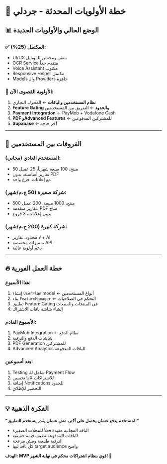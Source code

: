# 🎯 خطة الأولويات المحدثة - جردلي

## 📊 الوضع الحالي والأولويات الجديدة

### ✅ **المكتمل (25%):**
- UI/UX متقن ومحسن للموبايل
- OCR Service متقدم جداً  
- Voice Assistant مكتوب
- Responsive Helper مكتمل
- Models والـ Providers جاهزة

### 🚀 **الأولوية القصوى الآن:**
1. **نظام المستخدمين والباقات** ← المحرك التجاري
2. **Feature Gating والحدود** ← التفريق بين المستخدمين  
3. **Payment Integration** ← PayMob + Vodafone Cash
4. **PDF وAdvanced Features** ← للمشتركين المدفوعين
5. **Supabase** ← آخر حاجة

---

## 👥 الفروقات بين المستخدمين

### **المستخدم العادي (مجاني):**
- 50 منتج، 100 مبيعة شهرياً، 25 عميل
- تقارير أساسية، بدون PDF
- مع إعلانات، فرع واحد

### **شركة صغيرة (50 ج.م/شهر):**
- 500 منتج، 1000 مبيعة، 200 عميل  
- تقارير متقدمة، PDF متاح
- بدون إعلانات، 3 فروع

### **شركة كبيرة (200 ج.م/شهر):**
- لا محدود، تقارير + AI
- مميزات مخصصة، API
- دعم أولوية عالية

---

## 🔥 خطة العمل الفورية

### **هذا الأسبوع:**
1. إنشاء `UserPlan` model ← أنواع المستخدمين
2. بناء `FeatureManager` ← التحكم في الصلاحيات
3. تطبيق Feature Gating في المنتجات والمبيعات
4. إنشاء شاشة باقات الاشتراك

### **الأسبوع القادم:**
1. PayMob Integration ← نظام الدفع
2. شاشات الدفع والترقية  
3. PDF Generation للمشتركين
4. Advanced Analytics للباقات المدفوعة

### **بعد أسبوعين:**
1. Testing شامل للـ Payment Flow
2. تحسين UX للاشتراكات
3. إضافة Notifications للحدود
4. التحضير للإطلاق

---

## 💡 الفكرة الذهبية

**"المستخدم يدفع عشان يحصل على أكتر، مش عشان يقدر يستخدم التطبيق"**

- الباقة المجانية مفيدة فعلاً للمحلات الصغيرة
- الباقات المدفوعة تضيف قيمة حقيقية
- الترقية طبيعية ومش مزعجة
- كل باقة ليها target audience واضح

**الهدف: MVP قوي بنظام اشتراكات محكم في نهاية الشهر! 🚀** 